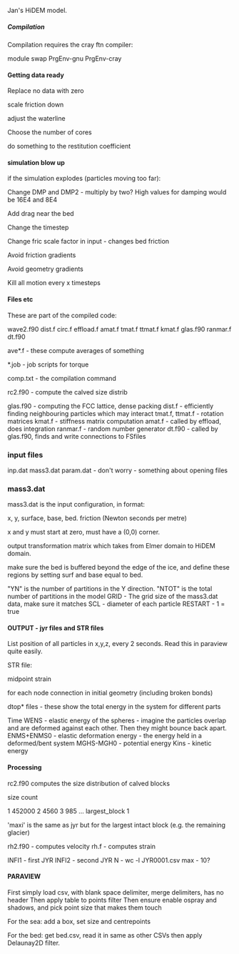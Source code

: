 Jan's HiDEM model.

##### Compilation ####

Compilation requires the cray ftn compiler:

module swap PrgEnv-gnu PrgEnv-cray

#### Getting data ready ####

Replace no data with zero

scale friction down 

adjust the waterline

Choose the number of cores

do something to the restitution coefficient

#### simulation blow up ####

if the simulation explodes (particles moving too far):

Change DMP and DMP2 - multiply by two? High values for damping would be 16E4 and 8E4

Add drag near the bed

Change the timestep

Change fric scale factor in input - changes bed friction

Avoid friction gradients

Avoid geometry gradients

Kill all motion every x timesteps



#### Files etc ####

These are part of the compiled code:

wave2.f90
dist.f
circ.f
effload.f
amat.f
tmat.f
ttmat.f
kmat.f
glas.f90
ranmar.f
dt.f90

ave*.f - these compute averages of something

*.job - job scripts for torque

comp.txt - the compilation command

rc2.f90 - compute the calved size distrib

glas.f90 - computing the FCC lattice, dense packing
dist.f - efficiently finding neighbouring particles which may interact
tmat.f, ttmat.f - rotation matrices
kmat.f - stiffness matrix computation
amat.f - called by effload, does integration
ranmar.f - random number generator
dt.f90 - called by glas.f90, finds and write connections to FSfiles

### input files ###

inp.dat
mass3.dat
param.dat - don't worry - something about opening files

### mass3.dat ####

mass3.dat is the input configuration, in format:

x, y, surface, base, bed. friction (Newton seconds per metre) 

x and y must start at zero, must have a (0,0) corner.

output transformation matrix which takes from Elmer domain to HiDEM domain.

make sure the bed is buffered beyond the edge of the ice, and define these regions by setting surf and base equal to bed.


"YN" is the number of partitions in the Y direction.
"NTOT" is the total number of partitions in the model
GRID - The grid size of the mass3.dat data, make sure it matches
SCL - diameter of each particle
RESTART - 1 = true



#### OUTPUT - jyr files and STR files ####

List position of all particles in x,y,z, every 2 seconds.
Read this in paraview quite easily.

STR file:

midpoint
strain

for each node connection in initial geometry (including broken bonds)


dtop* files - these show the total energy in the system for different parts

Time
WENS - elastic energy of the spheres - imagine the particles overlap and are deformed against each other. Then they might bounce back apart.
ENMS+ENMS0 - elastic deformation energy - the energy held in a deformed/bent system
MGHS-MGH0 - potential energy
Kins - kinetic energy

#### Processing ####

rc2.f90 computes the size distribution of calved blocks

size  count

1  452000
2  4560
3  985
...
largest_block 1

'maxi' is the same as jyr but for the largest intact block (e.g. the remaining glacier)

rh2.f90 - computes velocity
rh.f - computes strain


INFI1 - first JYR
INFI2 - second JYR
N - wc -l JYR0001.csv
max - 10?

#### PARAVIEW ####

First simply load csv, with blank space delimiter, merge delimiters, has no header
Then apply table to points filter
Then ensure enable ospray and shadows, and pick point size that makes them touch

For the sea: add a box, set size and centrepoints

For the bed: get bed.csv, read it in same as other CSVs
then apply Delaunay2D filter.
